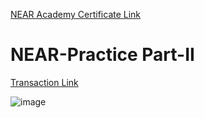 
[NEAR Academy Certificate Link](https://near.academy/certificate/erol1098)

# NEAR-Practice Part-II

[Transaction Link](https://explorer.testnet.near.org/transactions/96CfAfkvApbsAmvM8mnT4sJkK3y34Ju2iHoGAFzcZXUV)

![image](https://user-images.githubusercontent.com/99766307/163202229-c7cef221-bc42-4ff8-8eac-c054278d8831.png)

